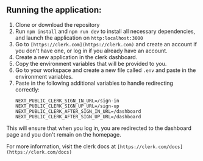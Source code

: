 ## Running the application:
1. Clone or download the repository
2. Run `npm install` and `npm run dev` to install all necessary dependencies, and launch the application on `http:localhost:3000`
3. Go to `[https://clerk.com](https://clerk.com)` and create an account if you don't have one, or log in if you already have an account.
4. Create a new application in the clerk dashboard.
5. Copy the environment variables that will be provided to you.
6. Go to your workspace and create a new file called `.env` and paste in the environment variables.
7. Paste in the following additional variables to handle redirecting correctly:
   ```
   NEXT_PUBLIC_CLERK_SIGN_IN_URL=/sign-in
   NEXT_PUBLIC_CLERK_SIGN_UP_URL=/sign-up
   NEXT_PUBLIC_CLERK_AFTER_SIGN_IN_URL=/dashboard
   NEXT_PUBLIC_CLERK_AFTER_SIGN_UP_URL=/dashboard
   ```
This will ensure that when you log in, you are redirected to the dashboard page and you don't remain on the homepage.

For more information, visit the clerk docs at `[https://clerk.com/docs](https://clerk.com/docs)`
